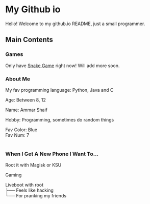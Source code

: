 # My Github io

Hello! Welcome to my github.io README,
just a small programmer.

## Main Contents
### Games
Only have [Snake Game](https://deb-svg.github.io/snakegame) right now! Will add more soon.

### About Me
My fav programming language: Python, Java and C

Age: Between 8, 12

Name: Ammar Shaif

Hobby: Programming, sometimes do random things

Fav Color: Blue <br>
Fav Num: 7 <br> <br>

### When I Get A New Phone I Want To...
Root it with Magisk or KSU

Gaming

Liveboot with root <br>
├── Feels like hacking <br>
└── For pranking my friends
